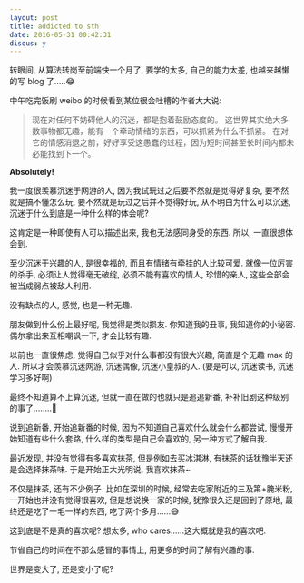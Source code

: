 ```yaml
---
layout: post
title: addicted to sth
date: 2016-05-31 00:42:31
disqus: y
---
```


转眼间, 从算法转岗至前端快一个月了, 要学的太多, 自己的能力太差, 也越来越懒的写 blog 了.....😂

中午吃完饭刷 weibo 的时候看到某位很会吐槽的作者大大说:

> 现在对任何不妨碍他人的沉迷，都是抱着鼓励态度的。
> 这世界其实绝大多数事物都无趣，能有一个牵动情绪的东西，可以抓紧为什么不抓紧。
> 在对它的情感消退之前，好好享受这愚蠢的过程，因为短时间甚至长时间内都未必能找到下一个。

**Absolutely!**

我一度很羡慕沉迷于网游的人, 因为我试玩过之后要不然就是觉得好复杂, 要不然就是搞不懂怎么玩, 要不然就是玩过之后并不觉得好玩, 从不明白为什么可以沉迷, 沉迷于什么到底是一种什么样的体会呢?

这肯定是一种即使有人可以描述出来, 我也无法感同身受的东西. 所以, 一直很想体会到.

至少沉迷于兴趣的人, 是很幸福的, 而且有情绪有牵挂的人比较可爱.
就像一位厉害的杀手, 必须让人觉得毫无破绽, 必须不能有喜欢的情人, 珍惜的亲人, 这些全部会被当成弱点被敌人利用.

没有缺点的人, 感觉, 也是一种无趣.

朋友做到什么份上最好呢, 我觉得是类似损友. 你知道我的丑事, 我知道你的小秘密. 偶尔拿出来互相嘲讽一下, 才会比较有趣.

以前也一直很焦虑, 觉得自己似乎对什么事都没有很大兴趣, 简直是个无趣 max 的人. 所以才会羡慕沉迷网游, 沉迷偶像, 沉迷小皇叔的人.
(要是可以, 沉迷读书, 沉迷学习多好啊)

最终不知道算不上算沉迷, 但就一直在做的也就只是追追新番, 补补旧剧这种级别的事了........🌝

说到追新番, 开始追新番的时候, 因为不知道自己喜欢什么就会什么都尝试, 慢慢开始知道有些什么套路,
什么样的类型是自己会喜欢的, 另一种方式了解自我.

最近发现, 并没有觉得有多喜欢抹茶, 但是例如去买冰淇淋, 有抹茶的话犹豫半天还是会选择抹茶味.
于是开始正大光明说, 我喜欢抹茶~

不仅是抹茶, 还有不少例子.
比如在深圳的时候, 经常去吃家附近的三及第+腌米粉, 一开始也并没有觉得很喜欢,
但是想说换一家的时候, 犹豫很久还是回到了原地, 最终还是吃了一毛一样的东西, 吃了两个多月......😅

这到底是不是真的喜欢呢? 想太多, who cares......这大概就是我的喜欢吧.

节省自己的时间在不那么感冒的事情上, 用更多的时间了解有兴趣的事.

世界是变大了, 还是变小了呢?
